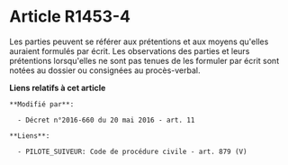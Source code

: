 # Article R1453-4

Les parties peuvent se référer aux prétentions et aux moyens qu'elles auraient formulés par écrit. Les observations des
parties et leurs prétentions lorsqu'elles ne sont pas tenues de les formuler par écrit sont notées au dossier ou consignées
au procès-verbal.

**Liens relatifs à cet article**

	**Modifié par**:

	  - Décret n°2016-660 du 20 mai 2016 - art. 11

	**Liens**:

	  - PILOTE_SUIVEUR: Code de procédure civile - art. 879 (V)
